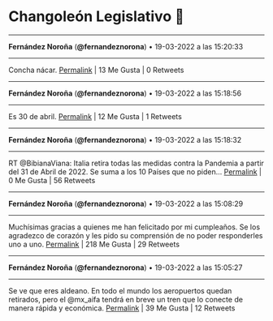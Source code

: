 # Changoleón Legislativo 🙈
*****
**Fernández Noroña** (**@fernandeznorona**) • 19-03-2022 a las 15:20:33
*****
Concha nácar.
[Permalink](https://twitter.com/fernandeznorona/status/1505323371231334407) | 13 Me Gusta | 0 Retweets
*****
**Fernández Noroña** (**@fernandeznorona**) • 19-03-2022 a las 15:18:56
*****
Es 30 de abril.
[Permalink](https://twitter.com/fernandeznorona/status/1505322963356237826) | 12 Me Gusta | 1 Retweets
*****
**Fernández Noroña** (**@fernandeznorona**) • 19-03-2022 a las 15:18:32
*****
RT @BibianaViana: Italia retira todas las medidas contra la Pandemia a partir del 31 de Abril de 2022.
Se suma a los 10 Países que no piden…
[Permalink](https://twitter.com/fernandeznorona/status/1505322861984108549) | 0 Me Gusta | 56 Retweets
*****
**Fernández Noroña** (**@fernandeznorona**) • 19-03-2022 a las 15:08:29
*****
Muchísimas gracias a quienes me han felicitado por mi cumpleaños. Se los agradezco de corazón y les pido su comprensión de no poder responderles uno a uno.
[Permalink](https://twitter.com/fernandeznorona/status/1505320332965601283) | 218 Me Gusta | 29 Retweets
*****
**Fernández Noroña** (**@fernandeznorona**) • 19-03-2022 a las 15:05:27
*****
Se ve que eres aldeano. En todo el mundo los aeropuertos quedan retirados, pero el @mx_aifa tendrá en breve un tren que lo conecte de manera rápida y económica.
[Permalink](https://twitter.com/fernandeznorona/status/1505319567962349570) | 39 Me Gusta | 12 Retweets